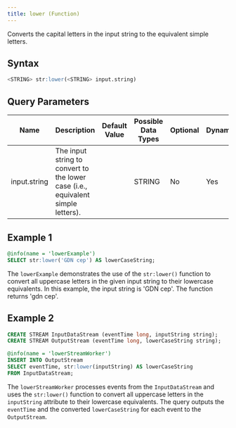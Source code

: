 ```yaml
---
title: lower (Function)
---
```


Converts the capital letters in the input string to the equivalent simple letters.

## Syntax

```sql
<STRING> str:lower(<STRING> input.string)
```

## Query Parameters

| Name | Description  | Default Value | Possible Data Types | Optional | Dynamic |
|------|--------------|---------------|---------------------|----------|---------|
| input.string | The input string to convert to the lower case (i.e., equivalent simple letters). |       | STRING              | No       | Yes     |

## Example 1

```sql
@info(name = 'lowerExample')
SELECT str:lower('GDN cep') AS lowerCaseString;
```

The `lowerExample` demonstrates the use of the `str:lower()` function to convert all uppercase letters in the given input string to their lowercase equivalents. In this example, the input string is 'GDN cep'. The function returns 'gdn cep'.

## Example 2

```sql
CREATE STREAM InputDataStream (eventTime long, inputString string);
CREATE STREAM OutputStream (eventTime long, lowerCaseString string);

@info(name = 'lowerStreamWorker')
INSERT INTO OutputStream
SELECT eventTime, str:lower(inputString) AS lowerCaseString
FROM InputDataStream;
```

The `lowerStreamWorker` processes events from the `InputDataStream` and uses the `str:lower()` function to convert all uppercase letters in the `inputString` attribute to their lowercase equivalents. The query outputs the `eventTime` and the converted `lowerCaseString` for each event to the `OutputStream`.
